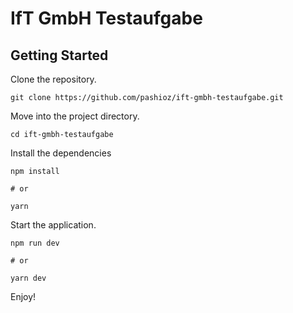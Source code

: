 # IfT GmbH Testaufgabe

## Getting Started

Clone the repository.

    git clone https://github.com/pashioz/ift-gmbh-testaufgabe.git

Move into the project directory.

    cd ift-gmbh-testaufgabe

Install the dependencies

    npm install
    
    # or
    
    yarn

Start the application.

    npm run dev
    
    # or
    
    yarn dev

Enjoy!
